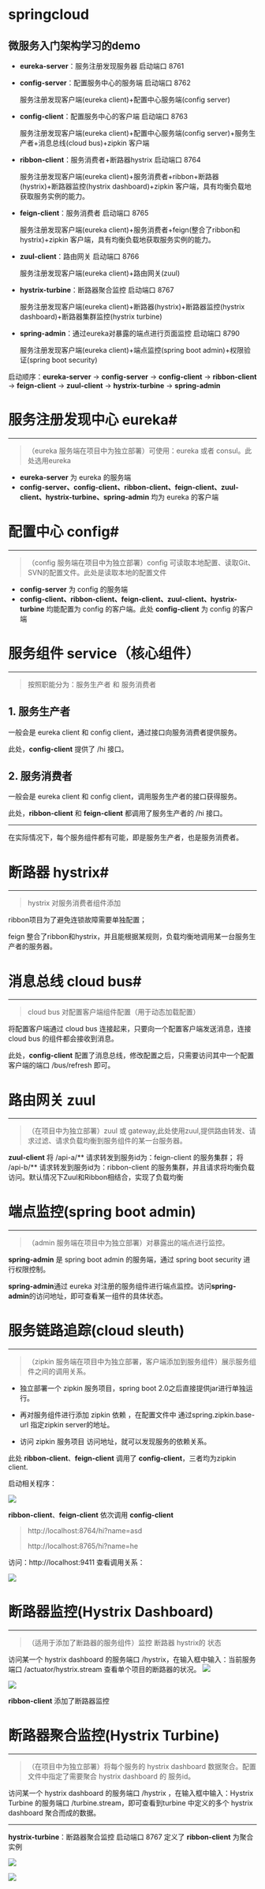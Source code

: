 # springcloud
## 微服务入门架构学习的demo ##

- **eureka-server**：服务注册发现服务器 启动端口 8761

- **config-server**：配置服务中心的服务端 启动端口 8762

	服务注册发现客户端(eureka client)+配置中心服务端(config server)

- **config-client**：配置服务中心的客户端 启动端口 8763

	服务注册发现客户端(eureka client)+配置中心服务端(config server)+服务生产者+消息总线(cloud bus)+zipkin 客户端

- **ribbon-client**：服务消费者+断路器hystrix 启动端口 8764

	服务注册发现客户端(eureka client)+服务消费者+ribbon+断路器(hystrix)+断路器监控(hystrix dashboard)+zipkin 客户端，具有均衡负载地获取服务实例的能力。

- **feign-client**：服务消费者 启动端口 8765

	服务注册发现客户端(eureka client)+服务消费者+feign(整合了ribbon和hystrix)+zipkin 客户端，具有均衡负载地获取服务实例的能力。

- **zuul-client**：路由网关 启动端口 8766

	服务注册发现客户端(eureka client)+路由网关(zuul)

- **hystrix-turbine**：断路器聚合监控 启动端口 8767

	服务注册发现客户端(eureka client)+断路器(hystrix)+断路器监控(hystrix dashboard)+断路器集群监控(hystrix turbine)

- **spring-admin**：通过eureka对暴露的端点进行页面监控 启动端口 8790

	服务注册发现客户端(eureka client)+端点监控(spring boot admin)+权限验证(spring boot security)

启动顺序：**eureka-server** -> **config-server** -> **config-client** -> **ribbon-client** -> **feign-client** ->  **zuul-client** -> **hystrix-turbine** -> **spring-admin**





# 服务注册发现中心 eureka#

----------

> （eureka 服务端在项目中为独立部署）可使用：eureka 或者 consul。此处选用eureka

- **eureka-server** 为 eureka 的服务端
- **config-server、config-client、ribbon-client、feign-client、zuul-client、hystrix-turbine、spring-admin** 均为 eureka 的客户端




# 配置中心 config#

----------

> （config 服务端在项目中为独立部署）config 可读取本地配置、读取Git、SVN的配置文件。此处是读取本地的配置文件

- **config-server** 为 config 的服务端
- **config-client、ribbon-client、feign-client、zuul-client、hystrix-turbine** 均能配置为 config 的客户端。此处 **config-client** 为 config 的客户端




# 服务组件 service（核心组件） #

----------

> 按照职能分为：服务生产者 和 服务消费者
## 1. 服务生产者 ##
一般会是 eureka client 和 config client，通过接口向服务消费者提供服务。

此处，**config-client** 提供了 /hi 接口。


## 2. 服务消费者 ##
一般会是 eureka client 和 config client，调用服务生产者的接口获得服务。

此处，**ribbon-client** 和 **feign-client** 都调用了服务生产者的 /hi 接口。

----------
在实际情况下，每个服务组件都有可能，即是服务生产者，也是服务消费者。




# 断路器 hystrix#

----------

> hystrix 对服务消费者组件添加

ribbon项目为了避免连锁故障需要单独配置；

feign 整合了ribbon和hystrix，并且能根据某规则，负载均衡地调用某一台服务生产者的服务器。




# 消息总线 cloud bus#

----------

> cloud bus 对配置客户端组件配置（用于动态加载配置）

将配置客户端通过 cloud bus 连接起来，只要向一个配置客户端发送消息，连接 cloud bus 的组件都会接收到消息。

此处，**config-client** 配置了消息总线，修改配置之后，只需要访问其中一个配置客户端的端口 /bus/refresh 即可。




# 路由网关 zuul #

----------

> （在项目中为独立部署）zuul 或 gateway,此处使用zuul,提供路由转发、请求过滤、请求负载均衡到服务组件的某一台服务器。

**zuul-client** 将 /api-a/** 请求转发到服务id为：feign-client 的服务集群； 将 /api-b/** 请求转发到服务id为：ribbon-client 的服务集群，并且请求将均衡负载访问。默认情况下Zuul和Ribbon相结合，实现了负载均衡




# 端点监控(spring boot admin) #

----------

> （admin 服务端在项目中为独立部署）对暴露出的端点进行监控。

**spring-admin** 是 spring boot admin 的服务端，通过 spring boot security 进行权限控制。

**spring-admin**通过 eureka 对注册的服务组件进行端点监控。访问**spring-admin**的访问地址，即可查看某一组件的具体状态。





# 服务链路追踪(cloud sleuth) #

----------
> （zipkin 服务端在项目中为独立部署，客户端添加到服务组件）展示服务组件之间的调用关系。

- 独立部署一个 zipkin 服务项目，spring boot 2.0之后直接提供jar进行单独运行。

- 再对服务组件进行添加 zipkin 依赖 ，在配置文件中 通过spring.zipkin.base-url 指定zipkin server的地址。

- 访问 zipkin 服务项目 访问地址，就可以发现服务的依赖关系。

此处 **ribbon-client**、**feign-client** 调用了 **config-client**，三者均为zipkin client. 

启动相关程序：

![](https://i.imgur.com/mW73Qht.png)

**ribbon-client**、**feign-client** 依次调用 **config-client**

> http://localhost:8764/hi?name=asd
> 
> http://localhost:8765/hi?name=he

访问：http://localhost:9411 查看调用关系：

![](https://i.imgur.com/uJ03HZI.png)





# 断路器监控(Hystrix Dashboard) #

----------
> （适用于添加了断路器的服务组件）监控 断路器 hystrix的 状态

访问某一个 hystrix dashboard 的服务端口 /hystrix，在输入框中输入：当前服务端口 /actuator/hystrix.stream 查看单个项目的断路器的状况。
![](https://i.imgur.com/N4MzhEE.png)

![](https://i.imgur.com/6AUdbLh.png)

**ribbon-client** 添加了断路器监控




# 断路器聚合监控(Hystrix Turbine) #

----------
> （在项目中为独立部署）将每个服务的 hystrix dashboard 数据聚合。配置文件中指定了需要聚合 hystrix dashboard 的 服务id。

访问某一个 hystrix dashboard 的服务端口 /hystrix ，在输入框中输入：Hystrix Turbine 的服务端口 /turbine.stream，即可查看到turbine 中定义的多个 hystrix dashboard 聚合而成的数据。

----------

**hystrix-turbine**：断路器聚合监控 启动端口 8767 定义了 **ribbon-client** 为聚合实例

![](https://i.imgur.com/SoSq4GH.png)

![](https://i.imgur.com/cZPbVRI.png)
